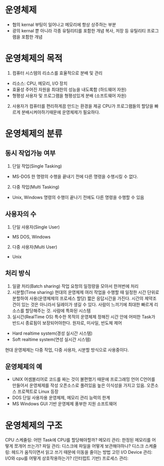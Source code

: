 # 운영체제 
- 협의 kernal 부팅이 일어나고 메모리에 항상 상주하는 부분
- 광의 kernal 뿐 아니라 각종 유틸리티를 포함한 개념
복사, 저장 등 유틸리티 프로그램을 포함한 개념

# 운영체제의 목적
1. 컴퓨터 시스템의 리소스를 효율적으로 분배 및 관리
- 리소스: CPU, 메모리, I/O 장치
- 효율성 주어진 자원을 최대한의 성능을 내도록함 (하드웨어 자원)
- 형평성 사용자 및 프로그램을 형평성있게 분배 (소프트웨어 자원)

2. 사용자가 컴퓨터를 편리하게끔 만드는 환경을 제공
CPU가 프로그램들의 할당을 빠르게 분배시켜야하기때문에 운영체제가 필요하다.

# 운영체제의 분류
## 동시 작업가능 여부
1. 단일 작업(Single Tasking)
- MS-DOS 한 명령의 수행을 끝내기 전에 다른 명령을 수행시킬 수 없다.
2. 다중 작업(Multi Tasking)
- Unix, Windows 명령의 수행이 끝나기 전에도 다른 명령을 수행할 수 있음

## 사용자의 수
1. 단일 사용자(Single User)
- MS DOS, Windows
2. 다중 사용자(Multi User)
- Unix
## 처리 방식
1. 일괄 처리(Batch sharing)
작업 요청의 일정량을 모아서 한꺼번에 처리
2. 시분할(Time sharing) 현대의 운영체제
여러 작업을 수행할 때 일정한 시간 단위로 분할하여 사용(운영체제의 프로세스 할당)
짧은 응답시간을 가진다. 시간의 제약조건이 있는 것은 아니라서 딜레이가 생길 수 있다.
사람이 느끼기에 최대한 빠르게 리소스를 할당해주는 것. 사람에 특화된 시스템
3. 실시간(RealTime OS) 특수한 목적의 운영체제
정해진 시간 안에 어떠한 Task가 반드시 종료됨이 보장되어야한다. 
원자로, 미사일, 반도체 제어
- Hard realtime system(경성 실시간 시스템)
- Soft realtime system(연성 실시간 시스템)

현대 운영체제는 다중 작업, 다중 사용자, 시분할 방식으로 사용중이다.

## 운영체제의 예
- UNIX
어셈블리어로 코드를 짜는 것이 불편했기 때문에 
프로그래밍 언어 C언어를 만들어서 운영체제를 작성
오픈소스로 풀려있음
높은 이식성을 가지고 있음.
오픈소스 프로젝트로 Linux 등장
- DOS
단일 사용자용 운영체제, 메모리 관리 능력의 한계
- MS Windows
GUI 기반 운영체제
풍부한 지원 소프트웨어 

# 운영체제의 구조
CPU 스케쥴링: 어떤 Task에 CPU를 할당해야할까? 
메모리 관리: 한정된 메모리를 어떻게 쪼개어 쓰는가?
파일 관리: 디스크에 파일을 어떻게 보관해야하나?
디스크 스케쥴링: 헤드가 움직이면서 읽고 쓰기 때문에 이동을 줄이는 방법 고민
I/O Device 관리: I/O와 cpu를 어떻게 상호작용하는가? (인터럽트 기반)
프로세스 관리: 
